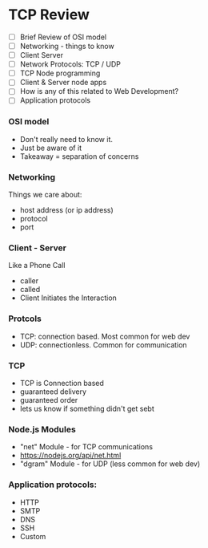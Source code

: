 # TCP Review

- [ ] Brief Review of OSI model
- [ ] Networking - things to know
- [ ] Client Server
- [ ] Network Protocols:  TCP / UDP
- [ ] TCP Node programming
- [ ] Client & Server node apps
- [ ] How is any of this related to Web Development?
- [ ] Application protocols

### OSI model
 - Don't really need to know it.
 - Just be aware of it
 - Takeaway = separation of concerns

### Networking
Things we care about:
 - host address (or ip address)
 - protocol
 - port

### Client - Server
Like a Phone Call
- caller
- called
- Client Initiates the Interaction

### Protcols
- TCP:  connection based.  Most common for web dev
- UDP:  connectionless.  Common for communication

### TCP
- TCP is Connection based
- guaranteed delivery
- guaranteed order
- lets us know if something didn't get sebt

### Node.js Modules
- "net" Module - for TCP communications
- https://nodejs.org/api/net.html
- "dgram" Module - for UDP (less common for web dev)

### Application protocols:
- HTTP
- SMTP
- DNS
- SSH
- Custom
